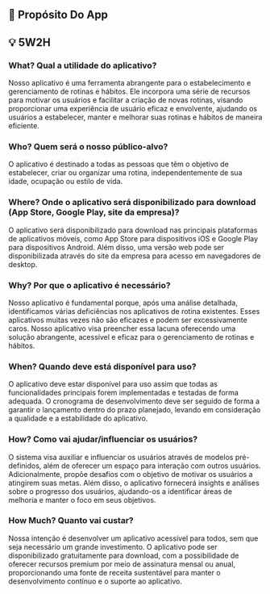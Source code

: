 ## 📄 Propósito Do App
  

## 💡 5W2H
### What? Qual a utilidade do aplicativo?
Nosso aplicativo é uma ferramenta abrangente para o estabelecimento e gerenciamento de rotinas e hábitos. Ele incorpora uma série de recursos para motivar os usuários e facilitar a criação de novas rotinas, visando proporcionar uma experiência de usuário eficaz e envolvente, ajudando os usuários a estabelecer, manter e melhorar suas rotinas e hábitos de maneira eficiente. 

### Who? Quem será o nosso público-alvo?
O aplicativo é destinado a todas as pessoas que têm o objetivo de estabelecer, criar ou organizar uma rotina, independentemente de sua idade, ocupação ou estilo de vida.

### Where? Onde o aplicativo será disponibilizado para download (App Store, Google Play, site da empresa)?
O aplicativo será disponibilizado para download nas principais plataformas de aplicativos móveis, como App Store para dispositivos iOS e Google Play para dispositivos Android. Além disso, uma versão web pode ser disponibilizada através do site da empresa para acesso em navegadores de desktop.

### Why? Por que o aplicativo é necessário?
Nosso aplicativo é fundamental porque, após uma análise detalhada, identificamos várias deficiências nos aplicativos de rotina existentes. Esses aplicativos muitas vezes não são eficazes e podem ser excessivamente caros. Nosso aplicativo visa preencher essa lacuna oferecendo uma solução abrangente, acessível e eficaz para o gerenciamento de rotinas e hábitos.

### When? Quando deve está disponível para uso?
O aplicativo deve estar disponível para uso assim que todas as funcionalidades principais forem implementadas e testadas de forma adequada. O cronograma de desenvolvimento deve ser seguido de forma a garantir o lançamento dentro do prazo planejado, levando em consideração a qualidade e a estabilidade do aplicativo.

### How? Como vai ajudar/influenciar os usuários?
O sistema visa auxiliar e influenciar os usuários através de modelos pré-definidos, além de oferecer um espaço para interação com outros usuários. Adicionalmente, propõe desafios com o objetivo de motivar os usuários a atingirem suas metas. Além disso, o aplicativo fornecerá insights e análises sobre o progresso dos usuários, ajudando-os a identificar áreas de melhoria e manter o foco em seus objetivos.

### How Much? Quanto vai custar?
Nossa intenção é desenvolver um aplicativo acessível para todos, sem que seja necessário um grande investimento. O aplicativo pode ser disponibilizado gratuitamente para download, com a possibilidade de oferecer recursos premium por meio de assinatura mensal ou anual, proporcionando uma fonte de receita sustentável para manter o desenvolvimento contínuo e o suporte ao aplicativo.
